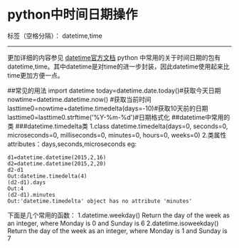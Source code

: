 ﻿# python中时间日期操作

标签（空格分隔）： datetime,time

---
更加详细的内容参见              [datetime官方文档](https://docs.python.org/2/library/datetime.html)
python 中常用的关于时间日期的包有datetime,time。其中datetime是对time的进一步封装，因此datetime使用起来比time更加方便一点。

##常见的用法
    import datetime
    today=datetime.date.today()#获取今天日期 
    nowtime=datetime.datetime.now() #获取当前时间
    lasttime0=nowtime+datetime.timedelta(days=-10)#获取10天前的日期
    lasttime0=lasttime0.strftime('%Y-%m-%d')#日期格式化
##datetime中常用的类
###datetime.timedelta类
1.class datetime.timedelta(days=0, seconds=0, microseconds=0, milliseconds=0, minutes=0, hours=0, weeks=0)
2.类属性attributes：days,seconds,microseconds
eg:

    d1=datetime.datetime(2015,2,16)
    d2=datetime.datetime(2015,2,20)
    d2-d1
    Out:datetime.timedelta(4)
    (d2-d1).days
    Out:4
    (d2-d1).minutes
    Out:'datetime.timedelta' object has no attribute 'minutes'
    
下面是几个常用的函数：
1.datetime.weekday()
Return the day of the week as an integer, where Monday is 0 and Sunday is 6
2.datetime.isoweekday()
Return the day of the week as an integer, where Monday is 1 and Sunday is 7


